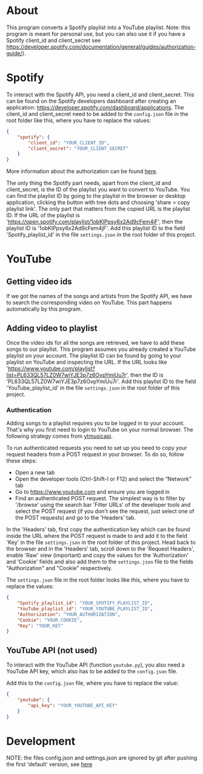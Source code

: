 # About
This program converts a Spotify playlist into a YouTube playlist.
Note: this program is meant for personal use, but you can also use it if you have a Spotify client_id and client_secret see https://developer.spotify.com/documentation/general/guides/authorization-guide/).

# Spotify
To interact with the Spotify API, you need a client_id and client_secret. This can be found on the Spotify developers dashboard after creating an application: https://developer.spotify.com/dashboard/applications. The client_id and client_secret need to be added to the `config.json` file in the root folder like this, where you have to replace the values:
```json
{
    "spotify": {
        "client_id": "YOUR_CLIENT_ID",
        "client_secret": "YOUR_CLIENT_SECRET"
    }
}
```
More information about the authorization can be found [here](https://developer.spotify.com/documentation/general/guides/authorization-guide/).

The only thing the Spotify part needs, apart from the client_id and client_secret, is the ID of the playlist you want to convert to YouTube. You can find the playlist ID by going to the playlist in the browser or desktop application, clicking the button with tree dots and choosing 'share > copy playlist link'. The only part that matters from the copied URL is the playlist ID. If the URL of the playlist is 'https://open.spotify.com/playlist/1obKlPpsy6x2Ad9cFem4jF', then the playlist ID is '1obKlPpsy6x2Ad9cFem4jF'. Add this playlist ID to the field 'Spotify_playlist_id' in the file `settings.json` in the root folder of this project.

# YouTube
## Getting video ids
If we got the names of the songs and artists from the Spotify API, we have to search the corresponding video on YouTube. This part happens automatically by this program.

## Adding video to playlist
Once the video ids for all the songs are retrieved, we have to add these songs to our playlist. This program assumes you already created a YouTube playlist on your account. The playlist ID can be found by going to your playlist on YouTube and inspecting the URL. If the URL looks like 'https://www.youtube.com/playlist?list=PL633QL57LZ0W7wiYJE3p7z6OvpYmiUu7r', then the ID is 'PL633QL57LZ0W7wiYJE3p7z6OvpYmiUu7r'. Add this playlist ID to the field 'YouTube_playlist_id' in the file `settings.json` in the root folder of this project.

### Authentication
Adding songs to a playlist requires you to be logged in to your account. That's why you first need to login to YouTube on your normal browser. The following strategy comes from [ytmusicapi](https://github.com/sigma67/ytmusicapi).

To run authenticated requests you need to set up you need to copy your request headers from a POST request in your browser. To do so, follow these steps:
- Open a new tab
- Open the developer tools (Ctrl-Shift-I or F12) and select the “Network” tab
- Go to https://www.youtube.com and ensure you are logged in
- Find an authenticated POST request. The simplest way is to filter by '/browse' using the search bar 'Filter URLs' of the developer tools and select the POST request (if you don't see the request, just select one of the POST requests) and go to the 'Headers' tab.

In the 'Headers' tab, first copy the authentication key which can be found inside the URL where the POST request is made to and add it to the field 'Key' in the file `settings.json` in the root folder of this project. Head back to the browser and in the 'Headers' tab, scroll down to the 'Request Headers', enable 'Raw' view (important) and copy the values for the 'Authorization' and 'Cookie' fields and also add them to the `settings.json` file to the fields "Authorization" and "Cookie" respectively.

The `settings.json` file in the root folder looks like this, where you have to replace the values:
```json
{
    "Spotify_playlist_id": "YOUR_SPOTIFY_PLAYLIST_ID",
    "YouTube_playlist_id": "YOUR_YOUTUBE_PLAYLIST_ID",
    "Authorization": "YOUR_AUTHORIZATION",
    "Cookie": "YOUR_COOKIE",
    "Key": "YOUR_KEY"
}
```

## YouTube API (not used)
To interact with the YouTube API (function `youtube.py`), you also need a YouTube API key, which also has to be added to the `config.json` file.

Add this to the `config.json` file, where you have to replace the value:
```json
{
    "youtube": {
        "api_key": "YOUR_YOUTUBE_API_KEY"
    }
}
```

# Development
NOTE: the files config.json and settings.json are ignored by git after pushing the first 'default' version, see [here](https://stackoverflow.com/questions/18276951/how-do-i-stop-git-from-tracking-any-changes-to-a-file-from-this-commit-forward)